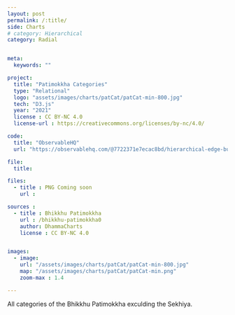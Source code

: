 ```yaml
---
layout: post
permalink: /:title/
side: Charts
# category: Hierarchical
category: Radial


meta:
  keywords: ""

project:
  title: "Patimokkha Categories"
  type: "Relational"
  logo: "assets/images/charts/patCat/patCat-min-800.jpg"
  tech: "D3.js"
  year: "2021"
  license : CC BY-NC 4.0
  license-url : https://creativecommons.org/licenses/by-nc/4.0/

code:
  title: "ObservableHQ"
  url: "https://observablehq.com/@7722371e7ecac8bd/hierarchical-edge-bundling-patimokkha-by-cat-with-ring-ii?"

file:
  title:

files:
  - title : PNG Coming soon
    url :

sources :
  - title : Bhikkhu Patimokkha
    url : /bhikkhu-patimokkha0
    author: DhammaCharts
    license : CC BY-NC 4.0


images:
  - image:
    url: "/assets/images/charts/patCat/patCat-min-800.jpg"
    map: "/assets/images/charts/patCat/patCat-min.png"
    zoom-max : 1.4

---
```

All categories of the Bhikkhu Patimokkha exculding the Sekhiya.

